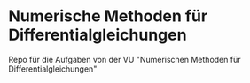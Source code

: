# Numerische Methoden für Differentialgleichungen
Repo für die Aufgaben von der VU "Numerischen Methoden für Differentialgleichungen"
